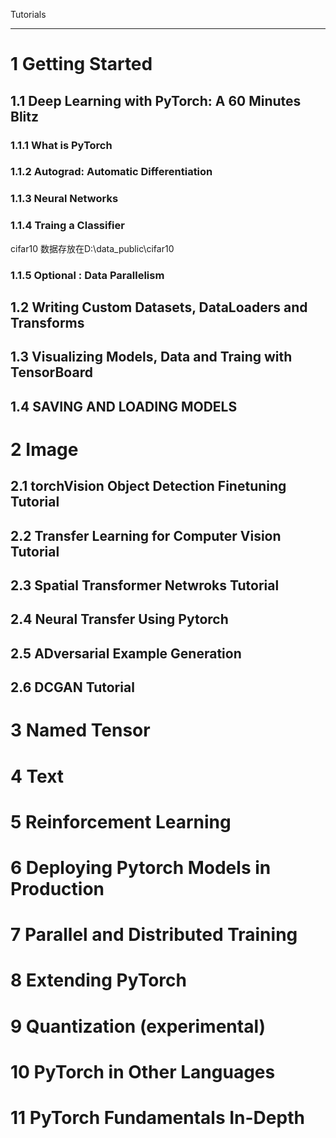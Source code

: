 Tutorials 
_______



# 1 Getting Started
## 1.1 Deep Learning with PyTorch: A 60 Minutes Blitz
### 1.1.1 What is PyTorch
### 1.1.2 Autograd: Automatic Differentiation
### 1.1.3 Neural Networks
### 1.1.4 Traing a Classifier
cifar10 数据存放在D:\data_public\cifar10
### 1.1.5 Optional : Data Parallelism


## 1.2 Writing Custom Datasets, DataLoaders and Transforms
## 1.3 Visualizing Models, Data and Traing with TensorBoard
## 1.4 SAVING AND LOADING MODELS

# 2 Image
## 2.1 torchVision Object Detection Finetuning Tutorial
## 2.2 Transfer Learning for Computer Vision Tutorial
## 2.3 Spatial Transformer Netwroks Tutorial
## 2.4 Neural Transfer Using Pytorch
## 2.5 ADversarial Example Generation
## 2.6 DCGAN Tutorial

# 3 Named Tensor

# 4 Text

# 5 Reinforcement Learning

# 6 Deploying Pytorch Models in Production

# 7 Parallel and Distributed Training

# 8 Extending PyTorch

# 9 Quantization (experimental)

# 10 PyTorch in Other Languages

# 11 PyTorch Fundamentals In-Depth


